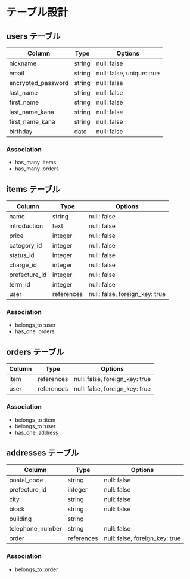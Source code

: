 # テーブル設計

 ## users テーブル

 | Column                | Type   | Options                   |
 |-----------------------|--------|---------------------------|
 | nickname              | string | null: false               |
 | email                 | string | null: false, unique: true |
 | encrypted_password    | string | null: false               |
 | last_name             | string | null: false               |
 | first_name            | string | null: false               |
 | last_name_kana        | string | null: false               |
 | first_name_kana       | string | null: false               |
 | birthday              | date   | null: false               |

 ### Association

 - has_many :items
 - has_many :orders


  ## items テーブル

 | Column        | Type       | Options                        |
 |---------------|------------|--------------------------------|
 | name          | string     | null: false                    |
 | introduction  | text       | null: false                    |
 | price         | integer    | null: false                    |
 | category_id   | integer    | null: false                    |
 | status_id     | integer    | null: false                    |
 | charge_id     | integer    | null: false                    | 
 | prefecture_id | integer    | null: false                    |
 | term_id       | integer    | null: false                    |
 | user          | references | null: false, foreign_key: true |

 ### Association

 - belongs_to :user
 - has_one :orders
 

  ## orders テーブル

 | Column           | Type       | Options                        |
 |------------------|------------|--------------------------------|
 | item             | references | null: false, foreign_key: true |
 | user             | references | null: false, foreign_key: true |

 ### Association

 - belongs_to :item
 - belongs_to :user
 - has_one :address
 
  ## addresses テーブル

 | Column           | Type       | Options                        |
 |------------------|------------|--------------------------------|
 | postal_code      | string     | null: false                    |
 | prefecture_id    | integer    | null: false                    |
 | city             | string     | null: false                    |
 | block            | string     | null: false                    |
 | building         | string     |                                |
 | telephone_number | string     | null: false                    |
 | order            | references | null: false, foreign_key: true |

 ### Association

 - belongs_to :order